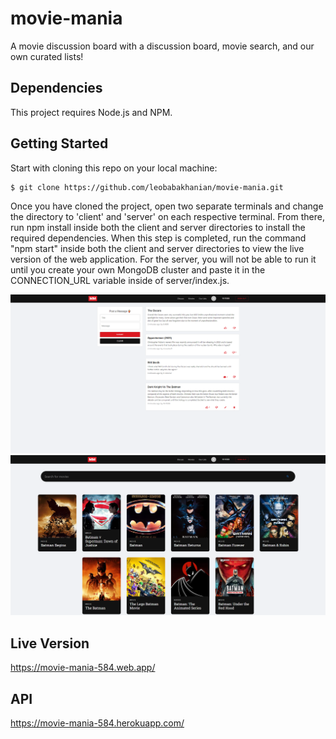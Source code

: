 # movie-mania
A movie discussion board with a discussion board, movie search, and our own curated lists!

## Dependencies

This project requires Node.js and NPM.
  
## Getting Started

Start with cloning this repo on your local machine:

```sh
$ git clone https://github.com/leobabakhanian/movie-mania.git
```

Once you have cloned the project, open two separate terminals and change the directory to 'client' and 'server' on each respective terminal. From there, run npm install inside both the client and server directories to install the required dependencies. When this step is completed, run the command "npm start" inside both the client and server directories to view the live version of the web application. For the server, you will not be able to run it until you create your own MongoDB cluster and paste it in the CONNECTION_URL variable inside of server/index.js.

![alt text](https://github.com/leobabakhanian/movie-mania/blob/master/client/src/images/Main.PNG?raw=true)
![alt text](https://github.com/leobabakhanian/movie-mania/blob/master/client/src/images/Movies.PNG?raw=true)

## Live Version

https://movie-mania-584.web.app/

## API

https://movie-mania-584.herokuapp.com/
